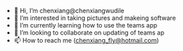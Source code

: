 - 👋 Hi, I’m chenxiang@chenxiangwudile
- 👀 I’m interested in taking pictures and makeing software
- 🌱 I’m currently learning how to use the teams app
- 💞️ I’m looking to collaborate on updating of teams ap
- 📫 How to reach me (chenxiang_fly@hotmail.com)

<!---
chenxiangwudile/chenxiangwudile is a ✨ special ✨ repository because its `README.md` (this file) appears on your GitHub profile.
You can click the Preview link to take a look at your changes.
--->
